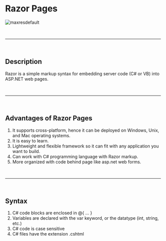 # Razor Pages
![maxresdefault](https://user-images.githubusercontent.com/70282602/173204661-ccb81cc7-fbc3-4377-93f2-7c4fe5f212f5.jpg)

<br><hr><br>
## Description

Razor is a simple markup syntax for embedding server code (C# or VB) into ASP.NET web pages.



<br><hr><br>
## Advantages of Razor Pages
 
1. It supports cross-platform, hence it can be deployed on Windows, Unix, and Mac operating systems.
2. It is easy to learn.
3. Lightweight and flexible framework so it can fit with any application you want to build.
4. Can work with C# programming language with Razor markup.
5. More organized with code behind page like asp.net web forms.


<br><hr><br>
## Syntax

1. C# code blocks are enclosed in @{ ... }
2. Variables are declared with the var keyword, or the datatype (int, string, etc.)
3. C# code is case sensitive
4. C# files have the extension .cshtml
